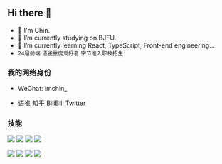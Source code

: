 ## Hi there 👋
- 🧊 I'm Chin.
- 🏫 I’m currently studying on BJFU.
- 🏃 I’m currently learning React, TypeScript, Front-end engineering... 
- `24届前端` `语雀重度爱好者` `字节准入职校招生`

### 我的网络身份

- WeChat: imchin_

- [语雀](https://www.yuque.com/whale2002)    [知乎](https://www.zhihu.com/people/whale2002)   [BiliBili](https://space.bilibili.com/401694598)    [Twitter](https://twitter.com/HowieChin2)

### 技能
<div>
  <img src="https://img.shields.io/badge/-JavaScript-f6da1c?style=flat&logo=javascript&logoColor=white" />
  <img src="https://img.shields.io/badge/-TypeScript-%23282C34?style=flat-square&logo=typescript&logoColor=007bcd" />
  <img src="https://img.shields.io/badge/-React-00b4ce?style=flat&logo=react&logoColor=white" />
  <img src="https://img.shields.io/badge/-Vue-46b882?style=flat&logo=vue.js&logoColor=white" />
</div>
<p></p>
<div>
  <img src="https://img.shields.io/badge/-Node.js-3C873A?style=flat&logo=Node.js&logoColor=white" />
  <img src="https://img.shields.io/badge/-Webpack-%232C3A42?style=flat-square&logo=webpack" />
  <img src="https://img.shields.io/badge/-Vite-81A3F9?style=flat-square&logo=vite&logoColor=white" />
  <img src="https://img.shields.io/badge/-Git-ee462c?style=flat&logo=git&logoColor=white" />
</div>
